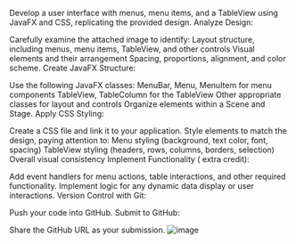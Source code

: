 Develop a user interface with menus, menu items, and a TableView using JavaFX and CSS, replicating the provided design.
Analyze Design:

Carefully examine the attached image to identify:
Layout structure, including menus, menu items, TableView, and other controls
Visual elements and their arrangement
Spacing, proportions, alignment, and color scheme.
Create JavaFX Structure:

Use the following JavaFX classes:
MenuBar, Menu, MenuItem for menu components
TableView, TableColumn for the TableView
Other appropriate classes for layout and controls
Organize elements within a Scene and Stage.
Apply CSS Styling:

Create a CSS file and link it to your application.
Style elements to match the design, paying attention to:
Menu styling (background, text color, font, spacing)
TableView styling (headers, rows, columns, borders, selection)
Overall visual consistency
Implement Functionality ( extra credit):

Add event handlers for menu actions, table interactions, and other required functionality.
Implement logic for any dynamic data display or user interactions.
Version Control with Git:

Push your code into GitHub.
Submit to GitHub:

Share the GitHub URL as your submission.
![image](https://github.com/Jkollar116/Kollar_HW4/assets/77344875/e1b40fc0-ec51-4fd3-bb74-df929f2c95f2)
